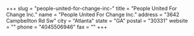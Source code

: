 +++
slug = "people-united-for-change-inc-"
title = "People United For Change Inc."
name = "People United For Change Inc."
address = "3642 Campbellton Rd Sw"
city = "Atlanta"
state = "GA"
postal = "30331"
website = ""
phone = "4045506946"
fax = ""
+++
